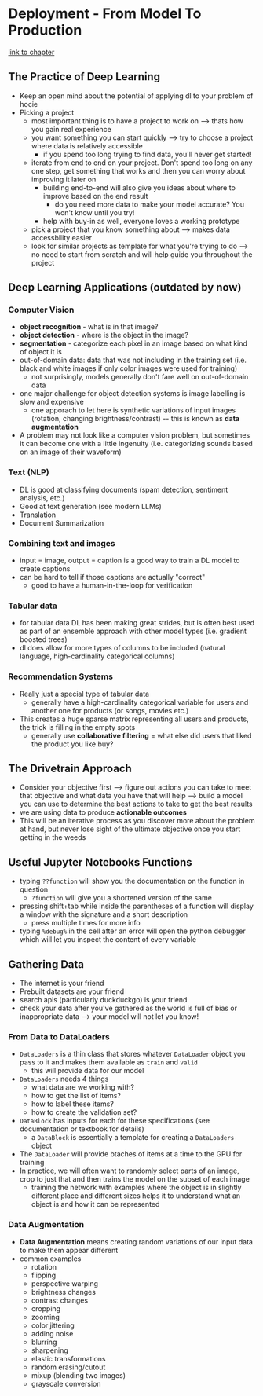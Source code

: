 # Deployment - From Model To Production
[link to chapter](https://github.com/fastai/fastbook/blob/master/02_production.ipynb)

## The Practice of Deep Learning

- Keep an open mind about the potential of applying dl to your problem of hocie
- Picking a project
  - most important thing is to have a project to work on --> thats how you gain real experience
  - you want something you can start quickly --> try to choose a project where data is relatively accessible
    - if you spend too long trying to find data, you'll never get started!
  - iterate from end to end on your project. Don't spend too long on any one step, get something that works and then you can worry about improving it later on
    - building end-to-end will also give you ideas about where to improve based on the end result
      - do you need more data to make your model accurate? You won't know until you try!
    - help with buy-in as well, everyone loves a working prototype
  - pick a project that you know something about --> makes data accessbility easier
  - look for similar projects as template for what you're trying to do --> no need to start from scratch and will help guide you throughout the project

## Deep Learning Applications (outdated by now)

### Computer Vision

- **object recognition** - what is in that image?
- **object detection** - where is the object in the image?
- **segmentation** - categorize each pixel in an image based on what kind of object it is
- out-of-domain data: data that was not including in the training set (i.e. black and white images if only color images were used for training)
  - not surprisingly, models generally don't fare well on out-of-domain data
- one major challenge for object detection systems is image labelling is slow and expensive
  - one apporach to let here is synthetic variations of input images (rotation, changing brightness/contrast) -- this is known as **data augmentation**
- A problem may not look like a computer vision problem, but sometimes it can become one with a little ingenuity (i.e. categorizing sounds based on an image of their waveform)

### Text (NLP)

- DL is good at classifying documents (spam detection, sentiment analysis, etc.)
- Good at text generation (see modern LLMs)
- Translation
- Document Summarization

### Combining text and images

- input = image, output = caption is a good way to train a DL model to create captions
- can be hard to tell if those captions are actually "correct"
  - good to have a human-in-the-loop for verification

### Tabular data

- for tabular data DL has been making great strides, but is often best used as part of an ensemble approach with other model types (i.e. gradient boosted trees)
- dl does allow for more types of columns to be included (natural language, high-cardinality categorical columns)

### Recommendation Systems

- Really just a special type of tabular data
  - generally have a high-cardinality categorical variable for users and another one for products (or songs, movies etc.)
- This creates a huge sparse matrix representing all users and products, the trick is filling in the empty spots
  - generally use **collaborative filtering** = what else did users that liked the product you like buy?

## The Drivetrain Approach

- Consider your objective first --> figure out actions you can take to meet that objective and what data you have that will help --> build a model you can use to determine the best actions to take to get the best results
- we are using data to produce **actionable outcomes**
- This will be an iterative process as you discover more about the problem at hand, but never lose sight of the ultimate objective once you start getting in the weeds

## Useful Jupyter Notebooks Functions

- typing `??function` will show you the documentation on the function in question
  - `?function` will give you a shortened version of the same
- pressing shift+tab while inside the parentheses of a function will display a window with the signature and a short description
  - press multiple times for more info
- typing `%debug%` in the cell after an error will open the python debugger which will let you inspect the content of every variable

## Gathering Data

- The internet is your friend
- Prebuilt datasets are your friend
- search apis (particularly duckduckgo) is your friend
- check your data after you've gathered as the world is full of bias or inappropriate data --> your model will not let you know!

### From Data to DataLoaders

- `DataLoaders` is a thin class that stores whatever `DataLoader` object you pass to it and makes them available as `train` and `valid`
  - this will provide data for our model
- `DataLoaders` needs 4 things
  - what data are we working with?
  - how to get the list of items?
  - how to label these items?
  - how to create the validation set?
- `DataBlock` has inputs for each for these specifications (see documentation or textbook for details)
  - a `DataBlock` is essentially a template for creating a `DataLoaders` object
- The `DataLoader` will provide btaches of items at a time to the GPU for training
- In practice, we will often want to randomly select parts of an image, crop to just that and then trains the model on the subset of each image
  - training the network with examples where the object is in slightly different place and different sizes helps it to understand what an object is and how it can be represented

### Data Augmentation

- **Data Augmentation** means creating random variations of our input data to make them appear different
- common examples
  - rotation
  - flipping
  - perspective warping
  - brightness changes
  - contrast changes
  - cropping
  - zooming
  - color jittering
  - adding noise
  - blurring
  - sharpening
  - elastic transformations
  - random erasing/cutout
  - mixup (blending two images)
  - grayscale conversion